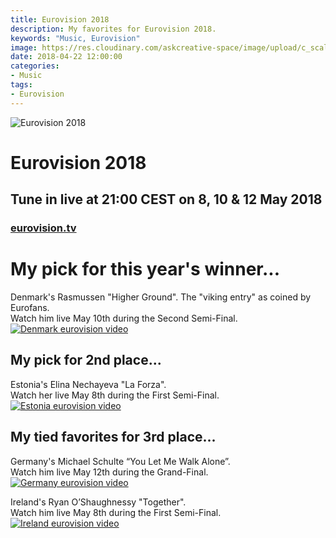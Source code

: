 ```yaml
---
title: Eurovision 2018
description: My favorites for Eurovision 2018.
keywords: "Music, Eurovision"
image: https://res.cloudinary.com/askcreative-space/image/upload/c_scale,f_auto,q_auto,w_303/v1525380912/Optimized-eurovis2018_kve2z8.jpg
date: 2018-04-22 12:00:00
categories:
- Music
tags:
- Eurovision
---
```

![Eurovision 2018](https://res.cloudinary.com/askcreative-space/image/upload/f_auto,q_auto/v1524386303/Optimized-eurovision2018_fghtww.jpg)
# Eurovision 2018

## Tune in live at 21:00 CEST on 8, 10 & 12 May 2018
### [eurovision.tv](https://eurovision.tv/)

# My pick for this year's winner...
Denmark's Rasmussen "Higher Ground". The "viking entry" as coined by Eurofans.  
Watch him live May 10th during the Second Semi-Final.   
[![Denmark eurovision video](http://img.youtube.com/vi/XmboaW4N56A/0.jpg)](http://www.youtube.com/watch?v=XmboaW4N56A "Denmark")  

## My pick for 2nd place...
Estonia's Elina Nechayeva "La Forza".  
Watch her live May 8th during the First Semi-Final.  
[![Estonia eurovision video](http://img.youtube.com/vi/76KOUIfDry8/0.jpg)](http://www.youtube.com/watch?v=76KOUIfDry8 "Estonia")  

## My tied favorites for 3rd place...  
Germany's Michael Schulte “You Let Me Walk Alone”.  
Watch him live May 12th during the Grand-Final.  
[![Germany eurovision video](http://img.youtube.com/vi/GxP3WlahA_g/0.jpg)](http://www.youtube.com/watch?v=GxP3WlahA_g "Germany")  

Ireland's Ryan O’Shaughnessy "Together".  
Watch him live May 8th during the First Semi-Final.  
[![Ireland eurovision video](http://img.youtube.com/vi/lod7tMM-LCM/0.jpg)](http://www.youtube.com/watch?v=lod7tMM-LCM "Ireland")